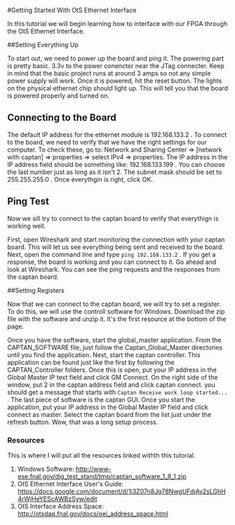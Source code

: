 #Getting Started With OtS Ethernet Interface

In this tutorial we will begin learning how to interface with our FPGA through the OtS Ethernet Interface.  

##Setting Everything Up  

To start out, we need to power up the board and ping it.  The powering part is pretty basic.  3.3v to the power conenctor near the JTag connecter.  Keep in mind that the basic project runs at around 3 amps so not any simple power supply will work.  Once it is powered, hit the reset button.  The lights on the physical ethernet chip should light up.  This will tell you that the board is powered properly and turned on.  

## Connecting to the Board

The default IP address for the ethernet module is 192.168.133.2 .  To connect to the board, we need to verify that we have the right settings for our computer.  To check these, go to: Network and Sharing Center => [network with captan] => properties => select IPv4 => properties.  The IP address in the IP address field should be something like: 192.168.133.199 . You can choose the last number just as long as it isn't 2.  The subnet mask should be set to 255.255.255.0 . Once everythgin is right, click OK.  

## Ping Test

Now we sill try to connect to the captan board to verify that everythign is working well.  

First, open Wireshark and start monitoring the connection with your captan board.  This will let us see everything being sent and received to the board.  Next, open the command line and type `ping 192.168.133.2` .  If you get a response, the board is working and you can connect to it. Go ahead and look at Wireshark.  You can see the ping requests and the responses from the captan board.

##Setting Registers

Now that we can connect to the captan board, we will try to set a register.  To do this, we will use the controll software for Windows.  Download the zip file with the software and unzip it.  It's the first resource at the bottom of the page.  

Once you have the software, start the global_master application.  From the CAPTAN_SOFTWARE file, just follow the Captan_Global_Master directories until you find the application.  Next, start the captan controller.  This application can be found just like the first by following the CAPTAN_Controller folders.  Once this is open, put your IP address in the Global Master IP text field and click GM Connect.  On the right side of the window, put 2 in the captan address field and click captan connect.  you should get a message that starts with `Captan Receive work loop started...` .  The last piece of software is the captan GUI.  Once you start the application, put your IP address in the Global Master IP field and click connect as master.  Select the captan board from the list just under the refresh button.  Wow, that was a long setup process.  

### Resources

This is where I will put all the resources linked withth this tutorial.  

1. Windows Software: http://www-ese.fnal.gov/dig_test_stand/tmp/captan_software_1_8_1.zip
2. OtS Ethernet Interface User's Guide:  https://docs.google.com/document/d/1i3Z07n8Jq78NwgUFdjAv2sLGhH4rWjHeYEScAWBzSyw/edit
3. OtS Interface Address Space:  http://otsdaq.fnal.gov/docs/oei_address_space.html
